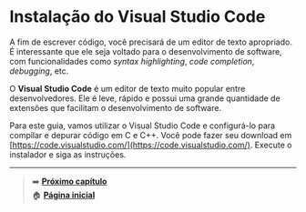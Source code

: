 # Instalação do Visual Studio Code

A fim de escrever código, você precisará de um editor de texto apropriado.
É interessante que ele seja voltado para o desenvolvimento de software, com funcionalidades como _syntax highlighting_, _code completion_, _debugging_, etc.

O **Visual Studio Code** é um editor de texto muito popular entre desenvolvedores.
Ele é leve, rápido e possui uma grande quantidade de extensões que facilitam o desenvolvimento de software.

Para este guia, vamos utilizar o Visual Studio Code e configurá-lo para compilar e depurar código em C e C++.
Você pode fazer seu download em [https://code.visualstudio.com/](https://code.visualstudio.com/).
Execute o instalador e siga as instruções.

---

> ➡️ [**Próximo capítulo**](/chapters/msys2.md)\
> 🏠 [**Página inicial**](/README.md)
